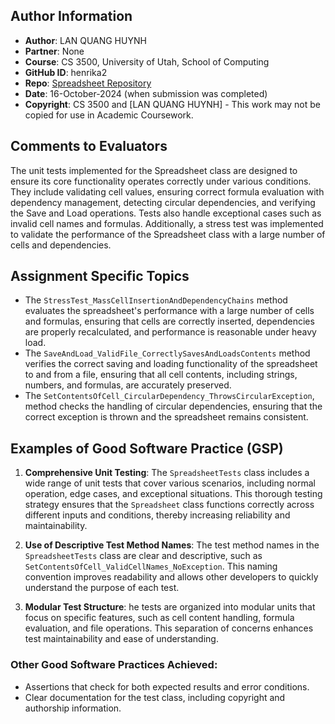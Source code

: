 ## Author Information
- **Author**: LAN QUANG HUYNH
- **Partner**: None
- **Course**: CS 3500, University of Utah, School of Computing
- **GitHub ID**: henrika2
- **Repo**: [Spreadsheet Repository](https://github.com/uofu-cs3500-20-fall2024/spreadsheet-henrika2)
- **Date**: 16-October-2024 (when submission was completed)
- **Copyright**: CS 3500 and [LAN QUANG HUYNH] - This work may not be copied for use in Academic Coursework.

## Comments to Evaluators

The unit tests implemented for the Spreadsheet class are designed to ensure its core functionality operates correctly under various conditions. They include validating cell values, ensuring correct formula evaluation with dependency management, detecting circular dependencies, and verifying the Save and Load operations. Tests also handle exceptional cases such as invalid cell names and formulas. Additionally, a stress test was implemented to validate the performance of the Spreadsheet class with a large number of cells and dependencies.

## Assignment Specific Topics

- The `StressTest_MassCellInsertionAndDependencyChains` method evaluates the spreadsheet's performance with a large number of cells and formulas, ensuring that cells are correctly inserted, dependencies are properly recalculated, and performance is reasonable under heavy load.
- The `SaveAndLoad_ValidFile_CorrectlySavesAndLoadsContents` method verifies the correct saving and loading functionality of the spreadsheet to and from a file, ensuring that all cell contents, including strings, numbers, and formulas, are accurately preserved.
- The `SetContentsOfCell_CircularDependency_ThrowsCircularException`, method checks the handling of circular dependencies, ensuring that the correct exception is thrown and the spreadsheet remains consistent.

## Examples of Good Software Practice (GSP)

1. **Comprehensive Unit Testing**: The `SpreadsheetTests` class includes a wide range of unit tests that cover various scenarios, including normal operation, edge cases, and exceptional situations. This thorough testing strategy ensures that the `Spreadsheet` class functions correctly across different inputs and conditions, thereby increasing reliability and maintainability.

2. **Use of Descriptive Test Method Names**: The test method names in the `SpreadsheetTests`  class are clear and descriptive, such as `SetContentsOfCell_ValidCellNames_NoException`. This naming convention improves readability and allows other developers to quickly understand the purpose of each test.

3. **Modular Test Structure**: he tests are organized into modular units that focus on specific features, such as cell content handling, formula evaluation, and file operations. This separation of concerns enhances test maintainability and ease of understanding.

### Other Good Software Practices Achieved:
- Assertions that check for both expected results and error conditions.
- Clear documentation for the test class, including copyright and authorship information.
